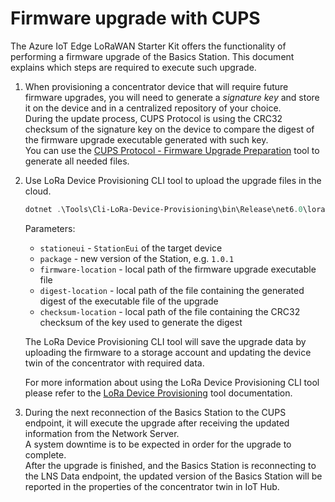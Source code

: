 # Firmware upgrade with CUPS

The Azure IoT Edge LoRaWAN Starter Kit offers the functionality of performing a
firmware upgrade of the Basics Station. This document explains which steps are
required to execute such upgrade.

1. When provisioning a concentrator device that will require future firmware
   upgrades, you will need to generate a *signature key* and store it on the
   device and in a centralized repository of your choice.  
   During the update process, CUPS Protocol is using the CRC32 checksum of
   the signature key on the device to compare the digest of the firmware
   upgrade executable generated with such key.  
   You can use the
   [CUPS Protocol - Firmware Upgrade Preparation](../tools/cups-firmware-file-preparation.md)
   tool to generate all needed files.

1. Use LoRa Device Provisioning CLI tool to upload the upgrade files in the cloud.

   ```powershell
   dotnet .\Tools\Cli-LoRa-Device-Provisioning\bin\Release\net6.0\loradeviceprovisioning.dll upgrade-firmware --stationeui <station_eui> --package <package_version> --firmware-location <firmware_file_path> --digest-location <digest_file_path> --checksum-location <checksum_file_path>
   ```

   Parameters:

   - `stationeui` - `StationEui` of the target device
   - `package` - new version of the Station, e.g. `1.0.1`
   - `firmware-location` - local path of the firmware upgrade executable file
   - `digest-location` - local path of the file containing the generated digest
     of the executable file of the upgrade
   - `checksum-location` - local path of the file containing the CRC32 checksum
     of the key used to generate the digest

   The LoRa Device Provisioning CLI tool will save the upgrade data by uploading
   the firmware to a storage account and updating the device twin of the
   concentrator with required data.

   For more information about using the LoRa Device Provisioning CLI tool please
   refer to the [LoRa Device Provisioning](../tools/device-provisioning.md#upgrade-firmware) tool
   documentation.

1. During the next reconnection of the Basics Station to the CUPS endpoint,
   it will execute the upgrade after receiving the updated information from the
   Network Server.  
   A system downtime is to be expected in order for the upgrade to complete.  
   After the upgrade is finished, and the Basics Station is reconnecting to the
   LNS Data endpoint, the updated version of the Basics Station will be reported
   in the properties of the concentrator twin in IoT Hub.
